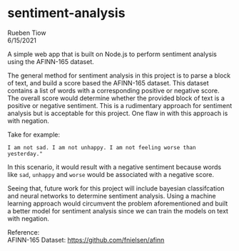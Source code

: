 # sentiment-analysis

Rueben Tiow </br>
6/15/2021

A simple web app that is built on Node.js to perform sentiment analysis using the AFINN-165 dataset.

The general method for sentiment analysis in this project is to parse a block of text, and build a score based the AFINN-165 dataset. This dataset contains a list of words with a corresponding positive or negative score. The overall score would determine whether the provided block of text is a positive or negative sentiment. This is a rudimentary approach for sentiment analysis but is acceptable for this project. One flaw in with this approach is with negation.

Take for example:
```
I am not sad. I am not unhappy. I am not feeling worse than yesterday."
```

In this scenario, it would result with a negative sentiment because words like ```sad```, ```unhappy``` and ```worse``` would be associated with a negative score. 

Seeing that, future work for this project will include bayesian classifcation and neural networks to determine sentiment analysis. Using a machine learning approach would circumvent the problem aforementioned and built a better model for sentiment analysis since we can train the models on text with negation.

Reference: 
</br>
AFINN-165 Dataset: https://github.com/fnielsen/afinn

